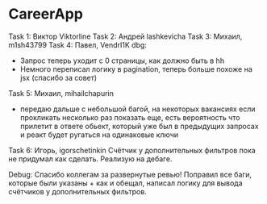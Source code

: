 # CareerApp

Task 1: Виктор Viktorline
Task 2: Андрей lashkevicha
Task 3: Михаил, m1sh43799
Task 4: Павел, VendrI1K
dbg:

- Запрос теперь уходит с 0 страницы, как должно быть в hh
- Немного переписал логику в pagination, теперь больше похоже на jsx (спасибо за совет)

Task 5: Михаил, mihailchapurin

- передаю дальше с небольшой багой, на некоторых вакансиях если прокликать несколько раз показать еще, есть вероятность что прилетит в ответе обьект, который уже был в предыдущих запросах и реакт будет ругаться на одинаковые ключи

Task 6: Игорь, igorschetinkin
Счётчик у дополнительных фильтров пока не придумал как сделать. Реализую на дебаге.

Debug:
Спасибо коллегам за развернутые ревью! Поправил все баги, которые были указаны + как и обещал, написал логику для вывода счётчиков у дополнительных фильтров.
